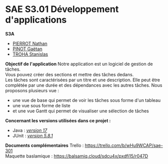 # SAE S3.01 Développement d'applications

**S3A**
- [PIERROT Nathan](https://github.com/Ratz123323)
- [PINOT Gaëtan](https://https://github.com/gaetanpinot)
- [TROHA Stanislas](https://github.com/Stantrh)

**Objectif de l'application**
Notre application est un logiciel de gestion de tâches.  
Vous pouvez créer des sections et mettre des tâches dedans.  
Les tâches sont caractérisées par un titre et une description. Elle peut être complétée par une durée et des dépendances avec les autres tâches.
Nous proposons plusieurs vue :  
- une vue de base qui permet de voir les tâches sous forme d'un tableau
- une vue sous forme de liste
- et une vue Gantt qui permet de visualiser une sélection de tâches 

**Concernant les versions utilisées dans ce projet :**  
- Java : [*version 17*](https://www.oracle.com/java/technologies/javase/jdk17-archive-downloads.html)
- JUnit : [*version 5.8.1*](https://junit.org/junit5/docs/5.8.1/api/index.html)

**Documents complémentaires**
Trello : https://trello.com/b/wHu9WCAP/sae-301  
Maquette baslamique : https://balsamiq.cloud/sdcu4x/pxdfi15/r047D  
